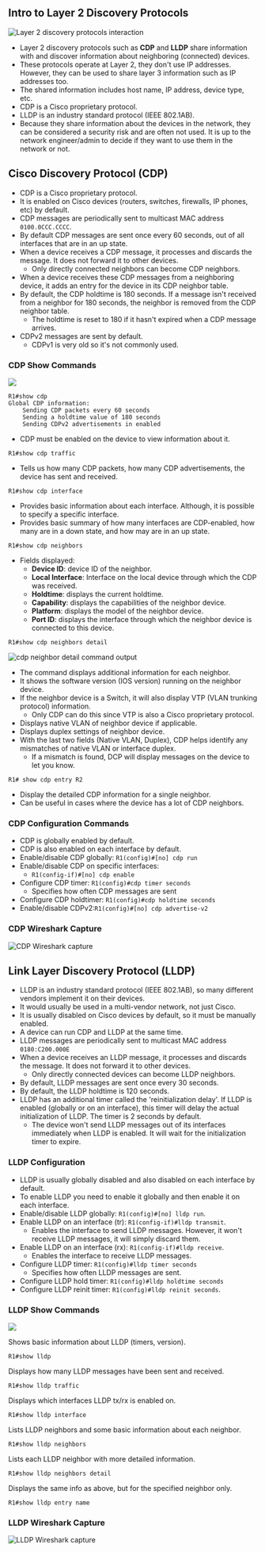 ## Intro to Layer 2 Discovery Protocols
![Layer 2 discovery protocols interaction](./img2/layer-2-discovery-protocols-interaction.png)
* Layer 2 discovery protocols such as **CDP** and **LLDP** share information with and discover information about neighboring (connected) devices.
* These protocols operate at Layer 2, they don't use IP addresses. However, they can be used to share layer 3 information such as IP addresses too.
* The shared information includes host name, IP address, device type, etc.
* CDP is a Cisco proprietary protocol.
* LLDP is an industry standard protocol (IEEE 802.1AB).
* Because they share information about the devices in the network, they can be considered a security risk and are often not used. It is up to the network engineer/admin to decide if they want to use them in the network or not.
## Cisco Discovery Protocol (CDP)
* CDP is a Cisco proprietary protocol.
* It is enabled on Cisco devices (routers, switches, firewalls, IP phones, etc) by default.
* CDP messages are periodically sent to multicast MAC address `0100.0CCC.CCCC`.
* By default CDP messages are sent once every 60 seconds, out of all interfaces that are in an up state.
* When a device receives a CDP message, it processes and discards the message. It does not forward it to other devices.
	* Only directly connected neighbors can become CDP neighbors.
* When a device receives these CDP messages from a neighboring device, it adds an entry for the device in its CDP neighbor table.
* By default, the CDP holdtime is 180 seconds. If a message isn't received from a neighbor for 180 seconds, the neighbor is removed from the CDP neighbor table.
	* The holdtime is reset to 180 if it hasn't expired when a CDP message arrives.
* CDPv2 messages are sent by default.
	* CDPv1 is very old so it's not commonly used.
### CDP Show Commands
![](./img2/cdp-lldp-topology.png)

```
R1#show cdp
Global CDP information:
	Sending CDP packets every 60 seconds
	Sending a holdtime value of 180 seconds
	Sending CDPv2 advertisements in enabled
```
* CDP must be enabled on the device to view information about it.

```
R1#show cdp traffic
```
* Tells us how many CDP packets, how many CDP advertisements, the device has sent and received.

```
R1#show cdp interface
```
* Provides basic information about each interface. Although, it is possible to specify a specific interface.
* Provides basic summary of how many interfaces are CDP-enabled, how many are in a down state, and how may are in an up state.

```
R1#show cdp neighbors
```
* Fields displayed:
	* **Device ID**: device ID of the neighbor.
	* **Local Interface**: Interface on the local device through which the CDP was received.
	* **Holdtime**: displays the current holdtime.
	* **Capability**: displays the capabilities of the neighbor device.
	* **Platform**: displays the model of the neighbor device.
	* **Port ID**: displays the interface through which the neighbor device is connected to this device.

```
R1#show cdp neighbors detail
```
![cdp neighbor detail command output](./img2/cdp-neighbor-detail-command.png)
* The command displays additional information for each neighbor.
* It shows the software version (IOS version) running on the neighbor device.
* If the neighbor device is a Switch, it will also display VTP (VLAN trunking protocol) information.
	* Only CDP can do this since VTP is also a Cisco proprietary protocol.
* Displays native VLAN of neighbor device if applicable.
* Displays duplex settings of neighbor device.
* With the last two fields (Native VLAN, Duplex), CDP helps identify any mismatches of native VLAN or interface duplex.
	* If a mismatch is found, DCP will display messages on the device to let you know.

```
R1# show cdp entry R2
```
* Display the detailed CDP information for a single neighbor.
* Can be useful in cases where the device has a lot of CDP neighbors.

### CDP Configuration Commands
* CDP is globally enabled by default.
* CDP is also enabled on each interface by default.
* Enable/disable CDP globally: `R1(config)#[no] cdp run`
* Enable/disable CDP on specific interfaces: 
	* `R1(config-if)#[no] cdp enable`
* Configure CDP timer: `R1(config)#cdp timer seconds`
	* Specifies how often CDP messages are sent
* Configure CDP holdtimer: `R1(config)#cdp holdtime seconds`
* Enable/disable CDPv2:`R1(config)#[no] cdp advertise-v2`
### CDP Wireshark Capture
![CDP Wireshark capture](./img2/cdp-wireshark-capture.png)
## Link Layer Discovery Protocol (LLDP)
* LLDP is an industry standard protocol (IEEE 802.1AB), so many different vendors implement it on their devices. 
* It would usually be used in a multi-vendor network, not just Cisco.
* It is usually disabled on Cisco devices by default, so it must be manually enabled.
* A device can run CDP and LLDP at the same time.
* LLDP messages are periodically sent to multicast MAC address `0180:C200.000E`
* When a device receives an LLDP message, it processes and discards the message. It does not forward it to other devices.
	* Only directly connected devices can become LLDP neighbors.
* By default, LLDP messages are sent once every 30 seconds.
* By default, the LLDP holdtime is 120 seconds.
* LLDP has an additional timer called the 'reinitialization delay'. If LLDP is enabled (globally or on an interface), this timer will delay the actual initialization of LLDP. The timer is 2 seconds by default.
	* The device won't send LLDP messages out of its interfaces immediately when LLDP is enabled. It will wait for the initialization timer to expire.
### LLDP Configuration
* LLDP is usually globally disabled and also disabled on each interface by default. 
* To enable LLDP you need to enable it globally and then enable it on each interface.
* Enable/disable LLDP globally: `R1(config)#[no] lldp run`.
* Enable LLDP on an interface (tr): `R1(config-if)#lldp transmit`.
	* Enables the interface to send LLDP messages. However, it won't receive LLDP messages, it will simply discard them.
* Enable LLDP on an interface (rx): `R1(config-if)#lldp receive`.
	* Enables the interface to receive LLDP messages.
* Configure LLDP timer: `R1(config)#lldp timer seconds`
	* Specifies how often LLDP messages are sent.
* Configure LLDP hold timer: `R1(config)#lldp holdtime seconds`
* Configure LLDP reinit timer: `R1(config)#lldp reinit seconds`.
### LLDP Show Commands
![](./img2/cdp-lldp-topology.png)

Shows basic information about LLDP (timers, version).
```
R1#show lldp
```

Displays how many LLDP messages have been sent and received.
```
R1#show lldp traffic
```

Displays which interfaces LLDP tx/rx is enabled on.
```
R1#show lldp interface
```

Lists LLDP neighbors and some basic information about each neighbor.
```
R1#show lldp neighbors
```

Lists each LLDP neighbor with more detailed information.
```
R1#show lldp neighbors detail
```

Displays the same info as above, but for the specified neighbor only.
```
R1#show lldp entry name
```

### LLDP Wireshark Capture
![LLDP Wireshark capture](./img2/lldp-wireshark-capture.png)